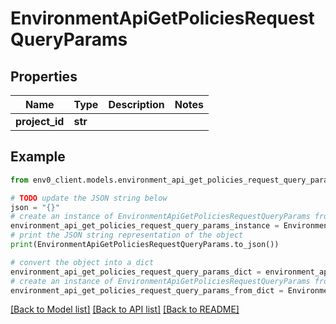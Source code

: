 # EnvironmentApiGetPoliciesRequestQueryParams


## Properties

Name | Type | Description | Notes
------------ | ------------- | ------------- | -------------
**project_id** | **str** |  | 

## Example

```python
from env0_client.models.environment_api_get_policies_request_query_params import EnvironmentApiGetPoliciesRequestQueryParams

# TODO update the JSON string below
json = "{}"
# create an instance of EnvironmentApiGetPoliciesRequestQueryParams from a JSON string
environment_api_get_policies_request_query_params_instance = EnvironmentApiGetPoliciesRequestQueryParams.from_json(json)
# print the JSON string representation of the object
print(EnvironmentApiGetPoliciesRequestQueryParams.to_json())

# convert the object into a dict
environment_api_get_policies_request_query_params_dict = environment_api_get_policies_request_query_params_instance.to_dict()
# create an instance of EnvironmentApiGetPoliciesRequestQueryParams from a dict
environment_api_get_policies_request_query_params_from_dict = EnvironmentApiGetPoliciesRequestQueryParams.from_dict(environment_api_get_policies_request_query_params_dict)
```
[[Back to Model list]](../README.md#documentation-for-models) [[Back to API list]](../README.md#documentation-for-api-endpoints) [[Back to README]](../README.md)


